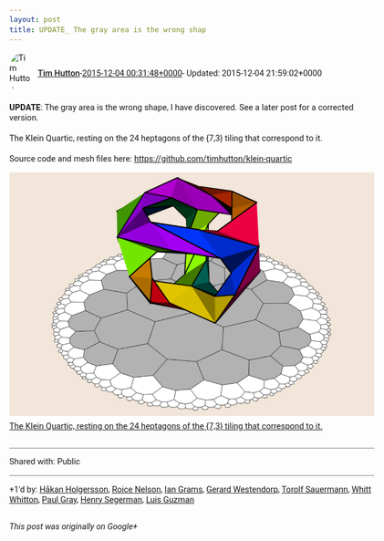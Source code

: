 ```yaml
---
layout: post
title: UPDATE_ The gray area is the wrong shap
---
```


<html><head><meta charset="utf-8"><title>&lt;b&gt;UPDATE&lt;/b&gt;: The gray area is the wrong shape, I have discovered. See a lat...</title><style>body {font: 11pt Roboto, Arial, sans-serif; max-width: 640px; margin: 24px;}.author-photo {border-radius: 50%; margin-right: 10px; width: 40px;}.author {font-weight: 500;}.main-content {margin: 15px 0 15px;}.post-title {font-weight: bold;}.location {display: block; margin-top: 15px;}.location img {float: left; margin-right: 5px; width: 20px;}.media-link {display: inline-block; max-width: 100%; vertical-align: top;}.media-link p {margin-top: 5px; max-height: 4em; overflow: scroll;}.media {max-height: 100vh; max-width: 100%;}.video-placeholder {background: black; display: flex; height: 300px; max-width: 100%; width: 640px;}.play-icon {border-bottom: 30px solid transparent; border-left: 50px solid white; border-top: 30px solid transparent; color: white; margin: auto;}.album {max-height: 800px; overflow: scroll; width: calc(100vw - 48px);}.album .media-link {margin-right: 5px; max-width: 250px;}.album .media {max-height: 250px;}.link-embed {border-top: 1px solid lightgrey; display: block; margin-top: 20px;}.link-embed img {max-width: 100%;}.inline-link-embed {display: block;}.inline-link-embed img {vertical-align: middle;}.link-title {display: inline-block; font-size: medium; font-weight: 300; padding-left: 1em;}.reshare-attribution {display: block; font-weight: bold; margin-bottom: 10px;}.poll-image {margin-bottom: 5px; max-height: 300px; max-width: 500px;}.poll-choice {align-items: center; display: flex; margin-bottom: 5px; max-width: 500px;}.poll-choice-percentage {background-color: lightblue; height: 100%; left: 0; position: absolute; z-index: -1;}.poll-choice-selected {margin-right: 5px;}.poll-choice-results {border: 1px solid lightgray; border-radius: 5px; display: flex; line-height: 40px; overflow: hidden; padding: 0 8px; position: relative;}.poll-choice-results, .poll-choice-description {flex-grow: 1; margin-right: 10px;}.poll-choice-image {width: 100%;}.poll-choice-image, .poll-choice-image img {max-height: 40px; max-width: 100px;}.poll-choice-votes {max-height: 100px; overflow: auto;}.plus-entity-embed {color: black; display: block; text-decoration: none;}.plus-entity-embed-cover-photo {max-height: 300px; max-width: 100%;}.plus-entity-embed-info {padding: 0 1em 1em;}.plus-entity-embed-info h2 {font-weight: 500; margin: 10px 0;}.plus-entity-embed-info p {font-size: small; margin: 0;}.collection-owner-avatar {border-radius: 50%; border: 2px solid white; height: 40px; margin-top: -22px;}.visibility {padding: 1em 0; border-top: 1px solid grey;}.post-activity {padding: 1em 0; border-top: 1px solid grey;}.comments {border-top: 1px solid gray; padding-top: 1em;}.comment + .comment {margin-top: 1em;}.comment .media-link, .comment .inline-link-embed {margin-top: 5px;}</style></head><body><div style="margin-bottom:1em;"><div style="display:flex; align-items:center"><img class="author-photo" src="https://lh4.googleusercontent.com/-epo4ZZKNqEw/AAAAAAAAAAI/AAAAAAAAVSU/qu3LpcHEnoQ/s64-c/photo.jpg" alt="Tim Hutton"><a href="https://plus.google.com/+TimHutton" target="_blank" class="author">Tim Hutton</a> - <a target="_blank" href="https://plus.google.com/+TimHutton/posts/A77wNJMi5un">2015-12-04 00:31:48+0000</a><span> - Updated: 2015-12-04 21:59:02+0000</span></div><div class="main-content"><b>UPDATE</b>: The gray area is the wrong shape, I have discovered. See a later post for a corrected version.<br><br>The Klein Quartic, resting on the 24 heptagons of the {7,3} tiling that correspond to it.﻿<br><br>Source code and mesh files here: <a rel="nofollow" target="_blank" href="https://github.com/timhutton/klein-quartic" class="ot-anchor bidi_isolate" jslog="10929; track:click" dir="ltr">https://github.com/timhutton/klein-quartic</a>﻿</div><a href="/assets/kq_on_7,3_aligned.png" target="_blank" class="media-link"><img src="/assets/kq_on_7,3_aligned.png" alt="The Klein Quartic, resting on the 24 heptagons of the {7,3} tiling that correspond to it." class="media"><p>The Klein Quartic, resting on the 24 heptagons of the {7,3} tiling that correspond to it.</p></a></div><div class="visibility">Shared with: Public</div><div class="post-activity"><div class="plus-oners">+1'd by: <a href="https://plus.google.com/+HåkanHolgersson48">Håkan Holgersson</a>, <a href="https://plus.google.com/+RoiceNelson">Roice Nelson</a>, <a href="https://plus.google.com/+IanGrams">Ian Grams</a>, <a href="https://plus.google.com/100749485701818304238">Gerard Westendorp</a>, <a href="https://plus.google.com/+TorolfSauermann">Torolf Sauermann</a>, <a href="https://plus.google.com/+WhittWhitton">Whitt Whitton</a>, <a href="https://plus.google.com/+PaulGrayUK">Paul Gray</a>, <a href="https://plus.google.com/+HenrySegerman">Henry Segerman</a>, <a href="https://plus.google.com/+LuisGuzmanJr">Luis Guzman</a></div></div></body></html>

<i>This post was originally on Google+</i>